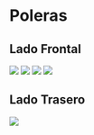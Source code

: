 # Poleras

## Lado Frontal

<img src="https://i.imgur.com/h4NVU5g.png">
<img src="https://i.imgur.com/7qQvoOp.png">
<img src="https://i.imgur.com/YhBF0Hw.png">
<img src="https://i.imgur.com/zruO8xI.png">

## Lado Trasero

<img src="https://i.imgur.com/Hu6MZfD.png">
